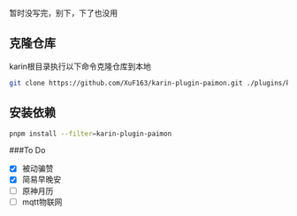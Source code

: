 暂时没写完，别下，下了也没用  
## 克隆仓库

karin根目录执行以下命令克隆仓库到本地

```bash
git clone https://github.com/XuF163/karin-plugin-paimon.git ./plugins/karin-plugin-paimon
```

## 安装依赖

```bash
pnpm install --filter=karin-plugin-paimon
```  
###To Do  
- [x] 被动骗赞
- [x] 简易早晚安  
- [ ] 原神月历  
- [ ] mqtt物联网  
